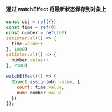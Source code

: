#### 通过 watchEffect 将最新状态保存到对象上

```javascript
const obj = ref({})
const time = ref(0)
const number = ref(100)
setInterval(() => {
  time.value++
}, 1000)
setInterval(() => {
  number.value++
}, 2500)

watchEffect(() => {
  Object.assign(obj.value, {
    count: time.value,
    num: number.value
  });
});
```

